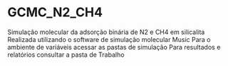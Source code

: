 # GCMC_N2_CH4
Simulação molecular da adsorção binária de N2 e CH4 em silicalita
Realizada utilizando o software de simulação molecular Music
Para o ambiente de variáveis acessar as pastas de simulação
Para resultados e relatórios consultar a pasta de Trabalho
